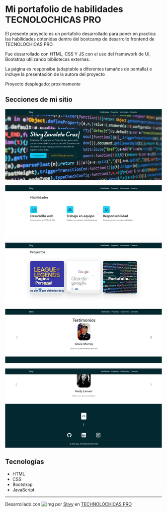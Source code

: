 # Mi portafolio de habilidades TECNOLOCHICAS PRO

El presente proyecto es un portafolio desarrollado para poner en practica las habilidades obtenidas dentro del bootcamp de desarrollo frontend de TECNOLOCHICAS PRO

Fue desarrollado con HTML, CSS Y JS con el uso del framework de UI, Bootstrap utilizando bibliotecas externas.

La página es responsiba (adaptable a diferentes tamaños de pantalla) e incluye la presentación de la autora del proyecto

Proyecto desplegado: proximamente

## Secciones de mi sitio

![1723104800977](image/README/1723104800977.png)

![1723104809552](image/README/1723104809552.png)

![1723104820727](image/README/1723104820727.png)

![1723104829945](image/README/1723104829945.png)

![1723104837806](image/README/1723104837806.png)

## Tecnologías

* HTML
* CSS
* Bootstrap
* JavaScript

---

Desarrollado con  ![img](https://st1.zoom.us/fe-static/fe-emoji/0.0.1.7/resource/1f49c.svg) por [Stivy](https://github.com/StivyZavaleta/) en [TECHNOLOCHICAS PRO]([https://tecnolochicas.mx/)

